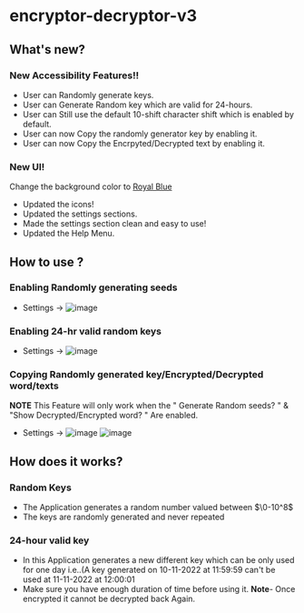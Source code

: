 # encryptor-decryptor-v3
## What's new?
### New Accessibility Features!!
- User can Randomly generate keys.
- User can Generate Random key which are valid for 24-hours.
- User can Still use the default 10-shift character shift which is enabled by default.
- User can now Copy the randomly generator key by enabling it.
- User can now Copy the Encrpyted/Decrypted text by enabling it.
### New UI!
Change the background color to [Royal Blue](https://images.google.com/search/q?=royal+blue)
- Updated the icons!
- Updated the settings sections.
- Made the settings section clean and easy to use!
- Updated the Help Menu.
## How to use ?
### Enabling Randomly generating seeds 
- Settings -> ![image](https://user-images.githubusercontent.com/93775719/201476264-25e45ae3-356c-4803-bdd6-33add07a4479.png)
### Enabling 24-hr valid random keys
- Settings -> ![image](https://user-images.githubusercontent.com/93775719/201476311-4898c8ba-b067-4191-aea0-d3560e262151.png)
### Copying Randomly generated key/Encrypted/Decrypted word/texts 
**NOTE** This Feature will only work when the " Generate Random seeds? " & "Show Decrypted/Encrypted word? " Are enabled.
- Settings -> ![image](https://user-images.githubusercontent.com/93775719/201476376-cb3c96b1-4f18-496b-9fd6-eaceceaad2e2.png)
![image](https://user-images.githubusercontent.com/93775719/201476534-c0434d2e-c642-40b5-bb03-ed10ae0264a1.png)

## How does it works?
### Random Keys
- The Application generates a random number valued between $\0-10^8$
- The keys are randomly generated and never repeated
### 24-hour valid key
- In this Application generates a new different key which can be only used for one day i.e..(A key generated on 10-11-2022 at 11:59:59 can't be used at 11-11-2022 at 12:00:01
- Make sure you have enough duration of time before using it.
**Note**- Once encrypted it cannot be decrypted back Again.

